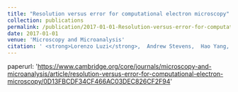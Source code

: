 ```yaml
---
title: "Resolution versus error for computational electron microscopy"
collection: publications
permalink: /publication/2017-01-01-Resolution-versus-error-for-computational-electron-microscopy
date: 2017-01-01
venue: 'Microscopy and Microanalysis'
citation: ' <strong>Lorenzo Luzi</strong>,  Andrew Stevens,  Hao Yang,  Nigel Browning, <a href="https://www.cambridge.org/core/journals/microscopy-and-microanalysis/article/resolution-versus-error-for-computational-electron-microscopy/0D13FBCDF34CF466AC03DEC826CF2F94">Resolution versus error for computational electron microscopy</a>. Microscopy and Microanalysis, 2017.'
---
```

paperurl: 'https://www.cambridge.org/core/journals/microscopy-and-microanalysis/article/resolution-versus-error-for-computational-electron-microscopy/0D13FBCDF34CF466AC03DEC826CF2F94'